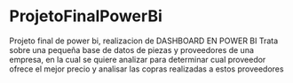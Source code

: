 # ProjetoFinalPowerBi
Projeto final de power bi, realizacion de  DASHBOARD EN POWER BI
Trata sobre una pequeña base de datos de piezas y proveedores de una empresa, en la cual se quiere analizar para determinar cual proveedor ofrece el mejor  precio y analisar las copras realizadas a estos proveedores
